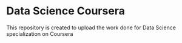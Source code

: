 # Data Science Coursera
This repository is created to upload the work done for Data Science specialization on Coursera
